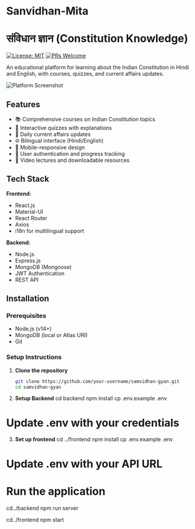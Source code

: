 # Sanvidhan-Mita
# संविधान ज्ञान (Constitution Knowledge)

[![License: MIT](https://img.shields.io/badge/License-MIT-yellow.svg)](https://opensource.org/licenses/MIT)
[![PRs Welcome](https://img.shields.io/badge/PRs-welcome-brightgreen.svg)](http://makeapullrequest.com)

An educational platform for learning about the Indian Constitution in Hindi and English, with courses, quizzes, and current affairs updates.

![Platform Screenshot](https://via.placeholder.com/800x400?text=Samvidhan+Gyan+Screenshot)

## Features

- 📚 Comprehensive courses on Indian Constitution topics
- 🧠 Interactive quizzes with explanations
- 📰 Daily current affairs updates
- 🌐 Bilingual interface (Hindi/English)
- 📱 Mobile-responsive design
- 🔐 User authentication and progress tracking
- 🎥 Video lectures and downloadable resources

## Tech Stack

**Frontend:**
- React.js
- Material-UI
- React Router
- Axios
- i18n for multilingual support

**Backend:**
- Node.js
- Express.js
- MongoDB (Mongoose)
- JWT Authentication
- REST API

## Installation

### Prerequisites
- Node.js (v14+)
- MongoDB (local or Atlas URI)
- Git

### Setup Instructions

1. **Clone the repository**
   ```bash
   git clone https://github.com/your-username/samvidhan-gyan.git
   cd samvidhan-gyan
2. **Setup Backend**
 cd backend
 npm install
 cp .env.example .env
# Update .env with your credentials

3. **Set up frontend**
 cd ../frontend
 npm install
 cp .env.example .env
# Update .env with your API URL

# Run the application 
 cd../backend
 npm run server

 cd../frontend
 npm start


